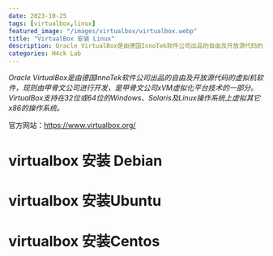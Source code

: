 ```yaml
---
date: 2023-10-25
tags: [virtualbox,linux]
featured_image: "/images/virtualbox/virtualbox.webp"
title: "VirtualBox 安装 Linux"
description: Oracle VirtualBox是由德国InnoTek软件公司出品的自由及开放源代码的虚拟机软件，现则由甲骨文公司进行开发，是甲骨文公司xVM虚拟化平台技术的一部分。
categories: H4ck Lab
---
```


*Oracle VirtualBox是由德国InnoTek软件公司出品的自由及开放源代码的虚拟机软件，现则由甲骨文公司进行开发，是甲骨文公司xVM虚拟化平台技术的一部分。VirtualBox支持在32位或64位的Windows、Solaris及Linux操作系统上虚拟其它x86的操作系统。*

官方网站：<https://www.virtualbox.org/>


# virtualbox 安装 Debian



# virtualbox 安装Ubuntu

# virtualbox 安装Centos